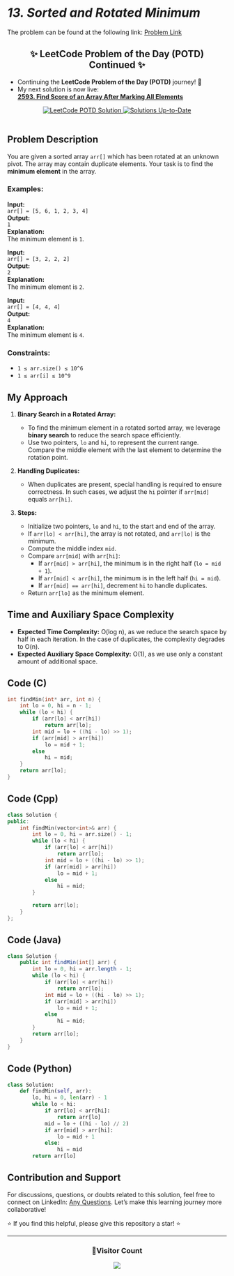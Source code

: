 # _13. Sorted and Rotated Minimum_

The problem can be found at the following link: [Problem Link](https://www.geeksforgeeks.org/problems/minimum-element-in-a-sorted-and-rotated-array3611/1)

<div align="center">
  <h2>✨ LeetCode Problem of the Day (POTD) Continued ✨</h2>
</div>

- Continuing the **LeetCode Problem of the Day (POTD)** journey! 🎯
- My next solution is now live:  
  **[2593. Find Score of an Array After Marking All Elements](https://github.com/Hunterdii/Leetcode-POTD/blob/main/December%202024%20Leetcode%20Solution/2593.%20Find%20Score%20of%20an%20Array%20After%20Marking%20All%20Elements.md)**

<div align="center">
  <a href="https://github.com/Hunterdii/Leetcode-POTD/blob/main/December%202024%20Leetcode%20Solution/2593.%20Find%20Score%20of%20an%20Array%20After%20Marking%20All%20Elements.md">
    <img src="https://img.shields.io/badge/LeetCode%20POTD-Solution%20Live-brightgreen?style=for-the-badge&logo=leetcode" alt="LeetCode POTD Solution" />
  </a>
  <a href="https://github.com/Hunterdii/Leetcode-POTD/blob/main/December%202024%20Leetcode%20Solution/2593.%20Find%20Score%20of%20an%20Array%20After%20Marking%20All%20Elements.md">
    <img src="https://img.shields.io/badge/Solutions-Up%20to%20Date-blue?style=for-the-badge" alt="Solutions Up-to-Date" />
  </a>
</div>

<br/>

## Problem Description

You are given a sorted array `arr[]` which has been rotated at an unknown pivot. The array may contain duplicate elements. Your task is to find the **minimum element** in the array.

### Examples:

**Input:**  
`arr[] = [5, 6, 1, 2, 3, 4]`  
**Output:**  
`1`  
**Explanation:**  
The minimum element is `1`.

**Input:**  
`arr[] = [3, 2, 2, 2]`  
**Output:**  
`2`  
**Explanation:**  
The minimum element is `2`.

**Input:**  
`arr[] = [4, 4, 4]`  
**Output:**  
`4`  
**Explanation:**  
The minimum element is `4`.

### Constraints:

- `1 ≤ arr.size() ≤ 10^6`
- `1 ≤ arr[i] ≤ 10^9`

## My Approach

1. **Binary Search in a Rotated Array:**

   - To find the minimum element in a rotated sorted array, we leverage **binary search** to reduce the search space efficiently.
   - Use two pointers, `lo` and `hi`, to represent the current range. Compare the middle element with the last element to determine the rotation point.

2. **Handling Duplicates:**

   - When duplicates are present, special handling is required to ensure correctness. In such cases, we adjust the `hi` pointer if `arr[mid]` equals `arr[hi]`.

3. **Steps:**
   - Initialize two pointers, `lo` and `hi`, to the start and end of the array.
   - If `arr[lo] < arr[hi]`, the array is not rotated, and `arr[lo]` is the minimum.
   - Compute the middle index `mid`.
   - Compare `arr[mid]` with `arr[hi]`:
     - If `arr[mid] > arr[hi]`, the minimum is in the right half (`lo = mid + 1`).
     - If `arr[mid] < arr[hi]`, the minimum is in the left half (`hi = mid`).
     - If `arr[mid] == arr[hi]`, decrement `hi` to handle duplicates.
   - Return `arr[lo]` as the minimum element.

## Time and Auxiliary Space Complexity

- **Expected Time Complexity:** O(log n), as we reduce the search space by half in each iteration. In the case of duplicates, the complexity degrades to O(n).
- **Expected Auxiliary Space Complexity:** O(1), as we use only a constant amount of additional space.

## Code (C)

```c
int findMin(int* arr, int n) {
    int lo = 0, hi = n - 1;
    while (lo < hi) {
        if (arr[lo] < arr[hi])
            return arr[lo];
        int mid = lo + ((hi - lo) >> 1);
        if (arr[mid] > arr[hi])
            lo = mid + 1;
        else
            hi = mid;
    }
    return arr[lo];
}
```

## Code (Cpp)

```cpp
class Solution {
public:
    int findMin(vector<int>& arr) {
        int lo = 0, hi = arr.size() - 1;
        while (lo < hi) {
            if (arr[lo] < arr[hi])
                return arr[lo];
            int mid = lo + ((hi - lo) >> 1);
            if (arr[mid] > arr[hi])
                lo = mid + 1;
            else
                hi = mid;
        }

        return arr[lo];
    }
};
```

## Code (Java)

```java
class Solution {
    public int findMin(int[] arr) {
        int lo = 0, hi = arr.length - 1;
        while (lo < hi) {
            if (arr[lo] < arr[hi])
                return arr[lo];
            int mid = lo + ((hi - lo) >> 1);
            if (arr[mid] > arr[hi])
                lo = mid + 1;
            else
                hi = mid;
        }
        return arr[lo];
    }
}
```

## Code (Python)

```python
class Solution:
    def findMin(self, arr):
        lo, hi = 0, len(arr) - 1
        while lo < hi:
            if arr[lo] < arr[hi]:
                return arr[lo]
            mid = lo + ((hi - lo) // 2)
            if arr[mid] > arr[hi]:
                lo = mid + 1
            else:
                hi = mid
        return arr[lo]
```

## Contribution and Support

For discussions, questions, or doubts related to this solution, feel free to connect on LinkedIn: [Any Questions](https://www.linkedin.com/in/patel-hetkumar-sandipbhai-8b110525a/). Let’s make this learning journey more collaborative!

⭐ If you find this helpful, please give this repository a star! ⭐

---

<div align="center">
  <h3><b>📍Visitor Count</b></h3>
</div>

<p align="center">
  <img src="https://profile-counter.glitch.me/Hunterdii/count.svg" />
</p>
